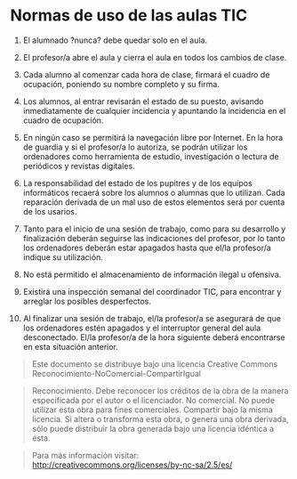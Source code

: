 # Normas de uso de las aulas TIC

1. El alumnado ?nunca? debe quedar solo en el aula.

2. El profesor/a abre el aula y cierra el aula en todos los cambios de clase.

3. Cada alumno al comenzar cada hora de clase, firmará el cuadro de ocupación, poniendo su nombre completo y su firma.

4. Los alumnos, al entrar revisarán el estado de su puesto, avisando inmediatamente de cualquier incidencia y apuntando la incidencia en el cuadro de ocupación.

5. En ningún caso se permitirá la navegación libre por Internet. En la hora de guardia y si el profesor/a lo autoriza, se podrán utilizar los ordenadores como herramienta de estudio, investigación o lectura de periódicos y revistas digitales.

6. La responsabilidad del estado de los pupitres y de los equipos informáticos recaerá sobre los alumnos o alumnas que lo utilizan. Cada reparación derivada de un mal uso de estos elementos será por cuenta de los usarios.

7. Tanto para el inicio de una sesión de trabajo, como para su desarrollo y finalización deberán seguirse las indicaciones del profesor, por lo tanto los ordenadores deberán estar apagados hasta que el/la profesor/a indique su utilización.

8. No está permitido el almacenamiento de información ilegal u ofensiva.

9. Existirá una inspección semanal del coordinador TIC, para encontrar y arreglar los posibles desperfectos.

10. Al finalizar una sesión de trabajo, el/la profesor/a se asegurará de que los ordenadores estén apagados y el interruptor general del aula desconectado. El/la profesor/a de la hora siguiente deberá encontrarse en esta situación anterior.


> Este documento se distribuye bajo una licencia Creative Commons Reconocimiento-NoComercial-CompartirIgual

> Reconocimiento. Debe reconocer los créditos de la obra de la manera especificada por el autor o el licenciador.
> No comercial. No puede utilizar esta obra para fines comerciales.
> Compartir bajo la misma licencia. Si altera o transforma esta obra, o genera una obra derivada, sólo puede distribuir la obra generada bajo una licencia idéntica a ésta.


> Para más información visitar: http://creativecommons.org/licenses/by-nc-sa/2.5/es/